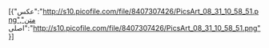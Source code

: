 [{"عکس":"http://s10.picofile.com/file/8407307426/PicsArt_08_31_10_58_51.png","متن اصلی":"http://s10.picofile.com/file/8407307426/PicsArt_08_31_10_58_51.png"}]
